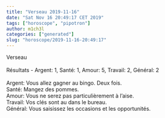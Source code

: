 ```yaml
---
title: "Verseau 2019-11-16"
date: "Sat Nov 16 20:49:17 CET 2019"
tags: ["horoscope", "pipotron"]
author: m1ch3l
categories: ["generated"]
slug: "horoscope/2019-11-16-20:49:17"
---
```


Verseau<br>
<br>
Résultats - Argent: 1, Santé: 1, Amour: 5, Travail: 2, Général: 2<br>
<br>
Argent:  Vous allez gagner au bingo. Deux fois.<br>
Santé:   Mangez des pommes. <br>
Amour:   Vous ne serez pas particulièrement à l’aise. <br>
Travail: Vos clés sont au dans le bureau. <br>
Général: Vous saisissez les occasions et les opportunités.<br>
